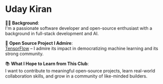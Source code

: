 # Uday Kiran

👨‍💻 **Background**:  
I'm a passionate software developer and open-source enthusiast with a background in full-stack development and AI.

🌟 **Open Source Project I Admire**:  
[TensorFlow](https://github.com/tensorflow/tensorflow) – I admire its impact in democratizing machine learning and its strong community.

📚 **What I Hope to Learn from This Club**:  
I want to contribute to meaningful open-source projects, learn real-world collaboration skills, and grow in a community of like-minded builders.
